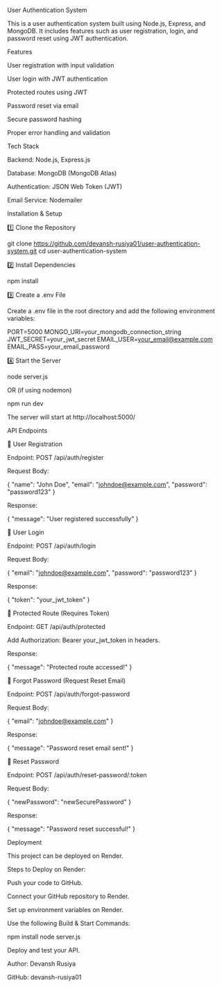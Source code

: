 User Authentication System

This is a user authentication system built using Node.js, Express, and MongoDB. It includes features such as user registration, login, and password reset using JWT authentication.

Features

User registration with input validation

User login with JWT authentication

Protected routes using JWT

Password reset via email

Secure password hashing

Proper error handling and validation

Tech Stack

Backend: Node.js, Express.js

Database: MongoDB (MongoDB Atlas)

Authentication: JSON Web Token (JWT)

Email Service: Nodemailer

Installation & Setup

1️⃣ Clone the Repository

git clone https://github.com/devansh-rusiya01/user-authentication-system.git
cd user-authentication-system

2️⃣ Install Dependencies

npm install

3️⃣ Create a .env File

Create a .env file in the root directory and add the following environment variables:

PORT=5000
MONGO_URI=your_mongodb_connection_string
JWT_SECRET=your_jwt_secret
EMAIL_USER=your_email@example.com
EMAIL_PASS=your_email_password

4️⃣ Start the Server

node server.js

OR (if using nodemon)

npm run dev

The server will start at http://localhost:5000/

API Endpoints

🔹 User Registration

Endpoint: POST /api/auth/register

Request Body:

{
  "name": "John Doe",
  "email": "johndoe@example.com",
  "password": "password123"
}

Response:

{
  "message": "User registered successfully"
}

🔹 User Login

Endpoint: POST /api/auth/login

Request Body:

{
  "email": "johndoe@example.com",
  "password": "password123"
}

Response:

{
  "token": "your_jwt_token"
}

🔹 Protected Route (Requires Token)

Endpoint: GET /api/auth/protected

Add Authorization: Bearer your_jwt_token in headers.

Response:

{
  "message": "Protected route accessed!"
}

🔹 Forgot Password (Request Reset Email)

Endpoint: POST /api/auth/forgot-password

Request Body:

{
  "email": "johndoe@example.com"
}

Response:

{
  "message": "Password reset email sent!"
}

🔹 Reset Password

Endpoint: POST /api/auth/reset-password/:token

Request Body:

{
  "newPassword": "newSecurePassword"
}

Response:

{
  "message": "Password reset successful!"
}

Deployment

This project can be deployed on Render.

Steps to Deploy on Render:

Push your code to GitHub.

Connect your GitHub repository to Render.

Set up environment variables on Render.

Use the following Build & Start Commands:

npm install
node server.js

Deploy and test your API.

Author: Devansh Rusiya

GitHub: devansh-rusiya01

